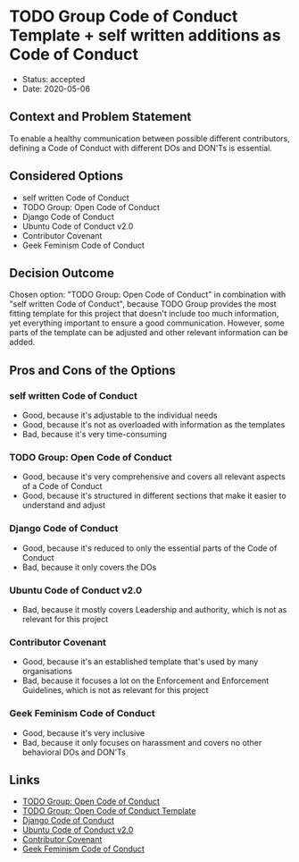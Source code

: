# TODO Group Code of Conduct Template + self written additions as Code of Conduct

* Status: accepted
* Date: 2020-05-06

## Context and Problem Statement

To enable a healthy communication between possible different contributors, defining a Code of Conduct with different DOs
and DON'Ts is essential.

## Considered Options

* self written Code of Conduct
* TODO Group: Open Code of Conduct
* Django Code of Conduct
* Ubuntu Code of Conduct v2.0
* Contributor Covenant
* Geek Feminism Code of Conduct

## Decision Outcome

Chosen option: "TODO Group: Open Code of Conduct" in combination with "self written Code of Conduct", because TODO Group 
provides the most fitting template for this project that doesn't include too much information, yet everything important 
to ensure a good communication. However, some parts of the template can be adjusted and other relevant information can 
be added.

## Pros and Cons of the Options

### self written Code of Conduct

* Good, because it's adjustable to the individual needs
* Good, because it's not as overloaded with information as the templates
* Bad, because it's very time-consuming

### TODO Group: Open Code of Conduct

* Good, because it's very comprehensive and covers all relevant aspects of a Code of Conduct
* Good, because it's structured in different sections that make it easier to understand and adjust

### Django Code of Conduct

* Good, because it's reduced to only the essential parts of the Code of Conduct
* Bad, because it only covers the DOs

### Ubuntu Code of Conduct v2.0

* Bad, because it mostly covers Leadership and authority, which is not as relevant for this project

### Contributor Covenant

* Good, because it's an established template that's used by many organisations
* Bad, because it focuses a lot on the Enforcement and Enforcement Guidelines, which is not as relevant for this
project

### Geek Feminism Code of Conduct

* Good, because it's very inclusive
* Bad, because it only focuses on harassment and covers no other behavioral DOs and DON'Ts

## Links

* [TODO Group: Open Code of Conduct](https://github.com/todogroup/opencodeofconduct)
* [TODO Group: Open Code of Conduct Template](https://github.com/todogroup/opencodeofconduct/blob/gh-pages/codeofconduct_redo.md)
* [Django Code of Conduct](https://www.djangoproject.com/conduct/)
* [Ubuntu Code of Conduct v2.0](https://ubuntu.com/community/code-of-conduct)
* [Contributor Covenant](https://www.contributor-covenant.org/)
* [Geek Feminism Code of Conduct](https://geekfeminismdotorg.wordpress.com/about/code-of-conduct/)